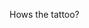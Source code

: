 Hows the tattoo?<!-- {"uuid":"7975cbd2-5a40-44f1-9111-c22022852bc0", "dates":{"2019-09-08": 0, "2019-09-09": 0, "2019-09-10": 0, "2019-09-11": 0, "2019-09-12": 0, "2019-09-13": 0, "2019-09-14": 0, "2019-09-15": 0, "2019-09-16": 0, "2019-09-17": 0, "2019-09-18": 0, "2019-09-19": 0, "2019-09-20": 0, "2019-09-21": 0, "2019-09-22": 0, "2019-09-23": 0, "2019-09-24": 0, "2019-09-25": 0, "2019-09-26": 0, "2019-09-27": 0, "2019-09-28": 0, "2019-09-29": 0, "2019-09-30": 40, "2019-10-01": 40, "2019-10-02": 40, "2019-10-03": 40, "2019-10-04": 40, "2019-10-05": 0, "2019-10-06": 0, "2019-10-07": 10, "2019-10-08": 10, "2019-10-09": 40, "2019-10-10": 10, "2019-10-11": 10, "2019-10-12": 0, "2019-10-13": 0, "2019-10-14": 0, "2019-10-15": 0, "2019-10-16": 40, "2019-10-17": 0, "2019-10-18": 0, "2019-10-19": 0, "2019-10-20": 0, "2019-10-21": 0, "2019-10-22": 0, "2019-10-23": 40, "2019-10-24": 0, "2019-10-25": 0, "2019-10-26": 0, "2019-10-27": 0, "2019-10-28": 40, "2019-10-29": 40, "2019-10-30": 40, "2019-10-31": 40, "2019-11-01": 40, "2019-11-02": 0, "2019-11-03": 0, "2019-11-04": 10, "2019-11-05": 10, "2019-11-06": 8, "2019-11-07": 10, "2019-11-08": 10, "2019-11-09": 0, "2019-11-10": 0, "2019-11-11": 0, "2019-11-12": 0, "2019-11-13": 0, "2019-11-14": 0, "2019-11-15": 0, "2019-11-16": 0, "2019-11-17": 0, "2019-11-18": 40, "2019-11-19": 0, "2019-11-20": 0, "2019-11-21": 0, "2019-11-22": 40, "2019-11-23": 0, "2019-11-24": 0, "2019-11-25": 40, "2019-11-26": 0, "2019-11-27": 0, "2019-11-28": 0, "2019-11-29": 40, "2019-11-30": 0, "2019-12-01": 0, "2019-12-02": 40, "2019-12-03": 40, "2019-12-04": 40, "2019-12-05": 40, "2019-12-06": 40, "2019-12-07": 0, "2019-12-08": 0, "2019-12-09": 40, "2019-12-10": 10, "2019-12-11": 10, "2019-12-12": 10, "2019-12-13": 40, "2019-12-14": 0, "2019-12-15": 0, "2019-12-16": 40, "2019-12-17": 0, "2019-12-18": 0, "2019-12-19": 0, "2019-12-20": 40, "2019-12-21": 0, "2019-12-22": 0, "2019-12-23": 0, "2019-12-24": 0, "2019-12-25": 0, "2019-12-26": 0, "2019-12-27": 0, "2019-12-28": 0, "2019-12-29": 0, "2019-12-30": 0, "2019-12-31": 0, "2020-01-01": 0, "2020-01-02": 0, "2020-01-03": 0, "2020-01-04": 0, "2020-01-05": 0, "2020-01-06": 40, "2020-01-07": 40, "2020-01-08": 40, "2020-01-09": 40, "2020-01-10": 40, "2020-01-11": 0, "2020-01-12": 0, "2020-01-13": 40, "2020-01-14": 10, "2020-01-15": 40, "2020-01-16": 10, "2020-01-17": 10, "2020-01-18": 0, "2020-01-19": 0, "2020-01-20": 40, "2020-01-21": 0, "2020-01-22": 40, "2020-01-23": 0, "2020-01-24": 0, "2020-01-25": 0, "2020-01-26": 0, "2020-01-27": 40, "2020-01-28": 0, "2020-01-29": 40, "2020-01-30": 0, "2020-01-31": 0, "2020-02-01": 0, "2020-02-02": 0, "2020-02-03": 10, "2020-02-04": 40, "2020-02-05": 0, "2020-02-06": 40, "2020-02-07": 40, "2020-02-08": 0, "2020-02-09": 0, "2020-02-10": 0, "2020-02-11": 10, "2020-02-12": 0, "2020-02-13": 10, "2020-02-14": 10, "2020-02-15": 0, "2020-02-16": 0, "2020-02-17": 0, "2020-02-18": 0, "2020-02-19": 0, "2020-02-20": 0, "2020-02-21": 0, "2020-02-22": 0, "2020-02-23": 0, "2020-02-24": 40, "2020-02-25": 40, "2020-02-26": 40, "2020-02-27": 40, "2020-02-28": 40, "2020-02-29": 0, "2020-03-01": 0, "2020-03-02": 39, "2020-03-03": 10, "2020-03-04": 40, "2020-03-05": 10, "2020-03-06": 40, "2020-03-07": 0, "2020-03-08": 0, "2020-03-09": 40, "2020-03-10": 0, "2020-03-11": 40, "2020-03-12": 0, "2020-03-13": 40, "2020-03-14": 0, "2020-03-15": 0, "2020-03-16": 40, "2020-03-17": 0, "2020-03-18": 39, "2020-03-19": 0, "2020-03-20": 39, "2020-03-21": 0, "2020-03-22": 0, "2020-03-23": 35, "2020-03-24": 0, "2020-03-25": 39, "2020-03-26": 0, "2020-03-27": 40, "2020-03-28": 0, "2020-03-29": 0, "2020-03-30": 0, "2020-03-31": 0, "2020-04-01": 0, "2020-04-02": 0, "2020-04-03": 0, "2020-04-04": 0, "2020-04-05": 0, "2020-04-06": 0, "2020-04-07": 0, "2020-04-08": 0, "2020-04-09": 0, "2020-04-10": 0, "2020-04-11": 0, "2020-04-12": 0, "2020-04-13": 0, "2020-04-14": 0, "2020-04-15": 0, "2020-04-16": 0, "2020-04-17": 0, "2020-04-18": 0, "2020-04-19": 0, "2020-04-20": 0, "2020-04-21": 0, "2020-04-22": 0, "2020-04-23": 0, "2020-04-24": 0, "2020-04-25": 0, "2020-04-26": 0, "2020-04-27": 0, "2020-04-28": 0, "2020-04-29": 0, "2020-04-30": 0, "2020-05-01": 0, "2020-05-02": 0, "2020-05-03": 0, "2020-05-04": 0, "2020-05-05": 0, "2020-05-06": 0, "2020-05-07": 0, "2020-05-08": 0, "2020-05-09": 0, "2020-05-10": 0, "2020-05-11": 40, "2020-05-12": 40, "2020-05-13": 40, "2020-05-14": 40, "2020-05-15": 40, "2020-05-16": 0, "2020-05-17": 0, "2020-05-18": 0, "2020-05-19": 39, "2020-05-20": 10, "2020-05-21": 10, "2020-05-22": 10, "2020-05-23": 0, "2020-05-24": 0, "2020-05-25": 0, "2020-05-26": 0, "2020-05-27": 40, "2020-05-28": 0, "2020-05-29": 0, "2020-05-30": 0, "2020-05-31": 0, "2020-06-01": 0, "2020-06-02": 40, "2020-06-03": 0, "2020-06-04": 0, "2020-06-05": 0, "2020-06-06": 0, "2020-06-07": 0, "2020-06-08": 40, "2020-06-09": 40, "2020-06-10": 40, "2020-06-11": 40, "2020-06-12": 40, "2020-06-13": 0, "2020-06-14": 0, "2020-06-15": 10, "2020-06-16": 10, "2020-06-17": 10, "2020-06-18": 10, "2020-06-19": 10, "2020-06-20": 0, "2020-06-21": 0, "2020-06-22": 0, "2020-06-23": 0, "2020-06-24": 0, "2020-06-25": 0, "2020-06-26": 0, "2020-06-27": 0, "2020-06-28": 0, "2020-06-29": 40, "2020-06-30": 40, "2020-07-01": 40, "2020-07-02": 40, "2020-07-03": 40, "2020-07-04": 0, "2020-07-05": 0, "2020-07-06": 39, "2020-07-07": 10, "2020-07-08": 40, "2020-07-09": 10, "2020-07-10": 40, "2020-07-11": 0, "2020-07-12": 0, "2020-07-13": 40, "2020-07-14": 0, "2020-07-15": 40, "2020-07-16": 0, "2020-07-17": 40, "2020-07-18": 0, "2020-07-19": 0, "2020-07-20": 40, "2020-07-21": 0, "2020-07-22": 40, "2020-07-23": 0, "2020-07-24": 40, "2020-07-25": 0, "2020-07-26": 0, "2020-07-27": 40, "2020-07-28": 0, "2020-07-29": 40, "2020-07-30": 0, "2020-07-31": 40, "2020-08-01": 0, "2020-08-02": 0, "2020-08-03": 0, "2020-08-04": 0, "2020-08-05": 0, "2020-08-06": 0, "2020-08-07": 0, "2020-08-08": 0, "2020-08-09": 0, "2020-08-10": 0, "2020-08-11": 0, "2020-08-12": 0, "2020-08-13": 0, "2020-08-14": 0, "2020-08-15": 0, "2020-08-16": 0, "2020-08-17": 0, "2020-08-18": 0, "2020-08-19": 0, "2020-08-20": 0, "2020-08-21": 0, "2020-08-22": 0, "2020-08-23": 0, "2020-08-24": 0, "2020-08-25": 0, "2020-08-26": 0, "2020-08-27": 0, "2020-08-28": 0, "2020-08-29": 0, "2020-08-30": 0, "2020-08-31": 0, "2020-09-01": 0, "2020-09-02": 0, "2020-09-03": 0, "2020-09-04": 0, "2020-09-05": 0}} -->
